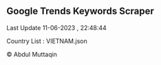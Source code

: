 

## Google Trends Keywords Scraper 
 
Last Update 11-06-2023 , 22:48:44

Country List :
VIETNAM.json



© Abdul Muttaqin 
